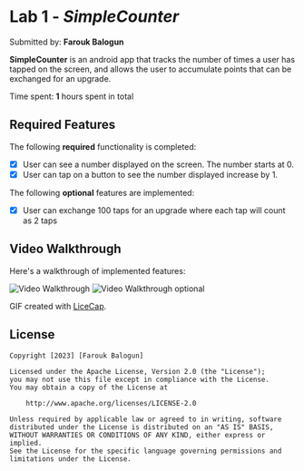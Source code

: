 # Lab 1 - *SimpleCounter*

Submitted by: **Farouk Balogun**

**SimpleCounter** is an android app that tracks the number of times a user has tapped on the screen, and allows the user to accumulate points that can be exchanged for an upgrade.

Time spent: **1** hours spent in total

## Required Features

The following **required** functionality is completed:

* [X] User can see a number displayed on the screen. The number starts at 0.
* [X] User can tap on a button to see the number displayed increase by 1.

The following **optional** features are implemented:

* [X] User can exchange 100 taps for an upgrade where each tap will count as 2 taps

## Video Walkthrough

Here's a walkthrough of implemented features:

<img src='' title='Video Walkthrough' width='' alt='Video Walkthrough' />
<img src='' title='Video Walkthrough optional' width='' alt='Video Walkthrough optional' />

<!-- Replace this with whatever GIF tool you used! -->
GIF created with [LiceCap](http://www.cockos.com/licecap).

## License

    Copyright [2023] [Farouk Balogun]

    Licensed under the Apache License, Version 2.0 (the "License");
    you may not use this file except in compliance with the License.
    You may obtain a copy of the License at

        http://www.apache.org/licenses/LICENSE-2.0

    Unless required by applicable law or agreed to in writing, software
    distributed under the License is distributed on an "AS IS" BASIS,
    WITHOUT WARRANTIES OR CONDITIONS OF ANY KIND, either express or implied.
    See the License for the specific language governing permissions and
    limitations under the License.
